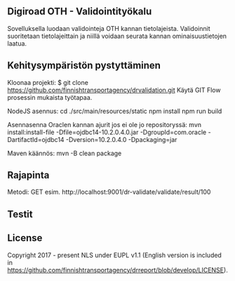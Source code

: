 ## Digiroad OTH - Validointityökalu

Sovelluksella luodaan validointeja OTH kannan tietolajeista. Validoinnit suoritetaan tietolajeittain ja niillä voidaan seurata kannan ominaisuustietojen laatua.

## Kehitysympäristön pystyttäminen

Kloonaa projekti:
$ git clone https://github.com/finnishtransportagency/drvalidation.git
Käytä GIT Flow prosessin mukaista työtapaa.

NodeJS asennus:
cd ./src/main/resources/static
npm install
npm run build

Asennasenna Oraclen kannan ajurit jos ei ole jo repositoryssä:
mvn install:install-file -Dfile=ojdbc14-10.2.0.4.0.jar -DgroupId=com.oracle -DartifactId=ojdbc14 -Dversion=10.2.0.4.0 -Dpackaging=jar

Maven käännös:
mvn -B clean package

## Rajapinta

Metodi: GET
esim. http://localhost:9001/dr-validate/validate/result/100

## Testit

## License

Copyright 2017 - present NLS under EUPL v1.1 (English version is included in https://github.com/finnishtransportagency/drreport/blob/develop/LICENSE).
